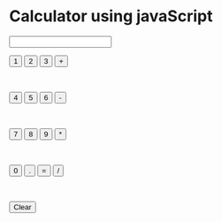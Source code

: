 # Calculator using javaScript
<!DOCTYPE html>
<html>
  <head>
    <title>calculator</title>
  </head>
  <body>
    <p><input id="display" readonly></p>
    <p>
    <button onclick="
     calculation += '1';
     console.log(calculation);
     ">1</button>
    <button onclick="
    calculation+='2';
    console.log(calculation);
    ">2</button>
    <button onclick="
    calculation+='3';
    console.log(calculation);
    ">3</button>
    <button onclick="
    calculation += '+';
    console.log(calculation);
    ">+</button>
    </p>
    <br>
    <p>
    <button onclick="
      calculation += '4';
     console.log(calculation);"
     >4</button>
    <button onclick="
    calculation += '5';
     console.log(calculation);"
     >5</button>
    <button onclick="
    calculation += '6';
     console.log(calculation);"
     >6</button>
    <button onclick="
    calculation +='-';
    console.log(calculation
    )"
    >-</button>
    </p>
    <br>
    <p>
    <button onclick="
      calculation += '7';
     console.log(calculation);"
     >7</button>
    <button onclick="
    calculation += '8';
     console.log(calculation);"
     >8</button>
    <button onclick="
    calculation += '9';
     console.log(calculation);"
     >9</button>
    <button onclick="
    calculation +='*';
    console.log(calculation);"
    >*</button>
    </p>
    <br>
    <p>
    <button onclick="
    calculation += '0';
     console.log(calculation);
      ">0</button>
    <button onclick="
    calculation+='.';
    console.log(calculation);"
    >.</button>
    <button onclick="
    calculation=eval(calculation);
    console.log(calculation);
    ">=</button>
    <button onclick="
    calculation+='/';
    console.log(calculation);">
    /</button>
    </p>
    <br>
    <p>
    <button onclick="
      calculation ='';
    console.log(calculation);"
    >Clear</button>
    <br>
    </p>
    <script>
      let calculation = '';
    </script>
  </body> 
</html>
